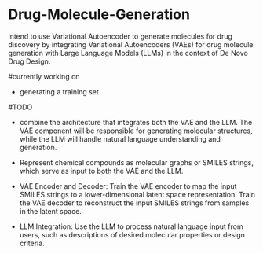 # Drug-Molecule-Generation
intend to use Variational Autoencoder to generate molecules for drug discovery by integrating Variational Autoencoders (VAEs) for drug molecule generation with Large Language Models (LLMs) in the context of De Novo Drug Design.

#currently working on
- generating a training set

#TODO
- combine the architecture that integrates both the VAE and the LLM. The VAE component will be responsible for generating molecular structures, while the LLM will handle natural language understanding and generation.

- Represent chemical compounds as molecular graphs or SMILES strings, which serve as input to both the VAE and the LLM.

- VAE Encoder and Decoder: Train the VAE encoder to map the input SMILES strings to a lower-dimensional latent space representation. Train the VAE decoder to reconstruct the input SMILES strings from samples in the latent space.

- LLM Integration: Use the LLM to process natural language input from users, such as descriptions of desired molecular properties or design criteria.
  






